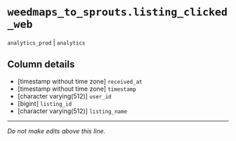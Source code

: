 # `weedmaps_to_sprouts.listing_clicked_web`
`analytics_prod` | `analytics`

## Column details
* [timestamp without time zone] `received_at`
* [timestamp without time zone] `timestamp`
* [character varying(512)] `user_id`
* [bigint]    `listing_id`
* [character varying(512)] `listing_name`

-------------------------------------------------------------------------------
*Do not make edits above this line.*

